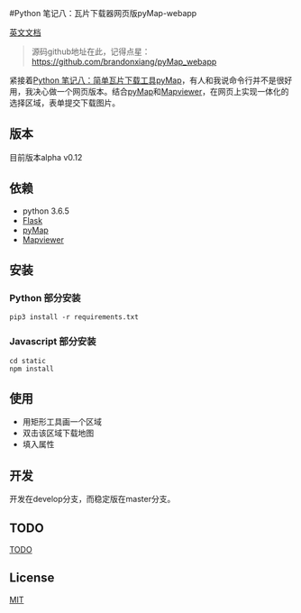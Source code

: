 #Python 笔记八：瓦片下载器网页版pyMap-webapp

[英文文档](README.md)

> 源码github地址在此，记得点星：
https://github.com/brandonxiang/pyMap_webapp

紧接着[Python 笔记八：简单瓦片下载工具pyMap](http://www.jianshu.com/p/a3b2e01f602f)，有人和我说命令行并不是很好用，我决心做一个网页版本。结合[pyMap](https://github.com/brandonxiang/pyMap)和[Mapviewer](https://github.com/brandonxiang/MapViewer)，在网页上实现一体化的选择区域，表单提交下载图片。

## 版本

目前版本alpha v0.12

## 依赖

- python 3.6.5
- [Flask](https://github.com/pallets/flask)
- [pyMap](https://github.com/brandonxiang/pyMap)
- [Mapviewer](https://github.com/brandonxiang/MapViewer)

## 安装

### Python 部分安装

```
pip3 install -r requirements.txt
```

### Javascript 部分安装

```
cd static
npm install
```

## 使用

- 用矩形工具画一个区域
- 双击该区域下载地图
- 填入属性

## 开发

开发在develop分支，而稳定版在master分支。

## TODO

[TODO](TODO.md)

## License

[MIT](LICENSE)
